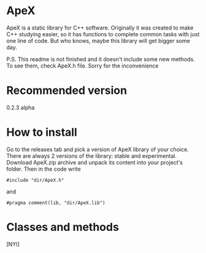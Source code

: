 # ApeX
ApeX is a static library for C++ software. Originally it was created to make C++ studying easier, so it has functions to complete common tasks with just one line of code. But who knows, maybe this library will get bigger some day.

P.S. This readme is not finished and it doesn't include some new methods. To see them, check ApeX.h file. Sorry for the inconvenience
# Recommended version
0.2.3 alpha
# How to install
Go to the releases tab and pick a version of ApeX library of your choice. There are always 2 versions of the library: stable and experimental. Download ApeX.zip archive and unpack its content into your project's folder. Then in the code write
```
#include "dir/ApeX.h"
```
and 
```
#pragma comment(lib, "dir/ApeX.lib")
```
# Classes and methods
[NYI]

